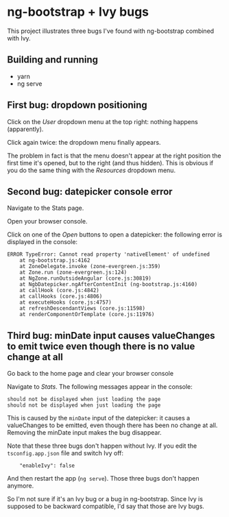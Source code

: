 # ng-bootstrap + Ivy bugs

This project illustrates three bugs I've found with ng-bootstrap combined with Ivy.

## Building and running

 - yarn
 - ng serve

## First bug: dropdown positioning

Click on the *User* dropdown menu at the top right: nothing happens (apparently). 

Click again twice: the dropdown menu finally appears. 

The problem in fact is that the menu doesn't appear at the right position the first time it's opened, but to the right (and thus hidden). This is obvious if you do the same thing with the *Resources* dropdown menu.
 
## Second bug: datepicker console error

Navigate to the Stats page.

Open your browser console.

Click on one of the *Open* buttons to open a datepicker: the following error is displayed in the console:

```
ERROR TypeError: Cannot read property 'nativeElement' of undefined
    at ng-bootstrap.js:4162
    at ZoneDelegate.invoke (zone-evergreen.js:359)
    at Zone.run (zone-evergreen.js:124)
    at NgZone.runOutsideAngular (core.js:30819)
    at NgbDatepicker.ngAfterContentInit (ng-bootstrap.js:4160)
    at callHook (core.js:4842)
    at callHooks (core.js:4806)
    at executeHooks (core.js:4757)
    at refreshDescendantViews (core.js:11598)
    at renderComponentOrTemplate (core.js:11976)
```

## Third bug: minDate input causes valueChanges to emit twice even though there is no value change at all

Go back to the home page and clear your browser console

Navigate to *Stats*. The following messages appear in the console:

```
should not be displayed when just loading the page
should not be displayed when just loading the page
```

This is caused by the `minDate` input of the datepicker: it causes a valueChanges to be emitted, even though there has been no change at all. Removing the minDate input makes the bug disappear.

Note that these three bugs don't happen without Ivy. If you edit the `tsconfig.app.json` file and switch Ivy off:

```
    "enableIvy": false
```

And then restart the app (`ng serve`). Those three bugs don't happen anymore.

So I'm not sure if it's an Ivy bug or a bug in ng-bootstrap. Since Ivy is supposed to be backward compatible, I'd say that those are Ivy bugs.
